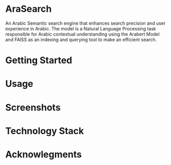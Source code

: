 # AraSearch
An Arabic Semantic search engine that enhances search precision and user experience in Arabic. The model is a Natural Language Processing task responsible for Arabic contextual understanding using the Arabert Model and FAISS as an indexing and querying tool to make an efficient search.

# Getting Started

# Usage

# Screenshots

# Technology Stack

# Acknowlegments
